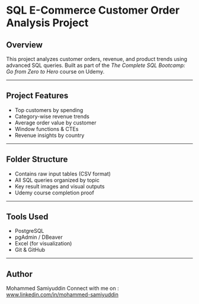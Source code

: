 # SQL E-Commerce Customer Order Analysis Project

##  Overview

This project analyzes customer orders, revenue, and product trends using advanced SQL queries. Built as part of the *The Complete SQL Bootcamp: Go from Zero to Hero* course on Udemy.

---

## Project Features

- Top customers by spending
- Category-wise revenue trends
- Average order value by customer
- Window functions & CTEs
- Revenue insights by country

---

## Folder Structure

- Contains raw input tables (CSV format)
- All SQL queries organized by topic
- Key result images and visual outputs
- Udemy course completion proof

---


##  Tools Used

- PostgreSQL
- pgAdmin / DBeaver
- Excel (for visualization)
- Git & GitHub

---

## Author

Mohammed Samiyuddin
Connect with me on : www.linkedin.com/in/mohammed-samiyuddin

